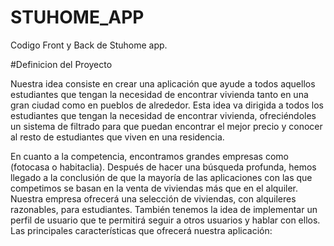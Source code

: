 # STUHOME_APP

Codigo Front y Back de Stuhome app.

#Definicion del Proyecto

Nuestra idea consiste en crear una aplicación que ayude a todos aquellos estudiantes que tengan la necesidad de encontrar 
vivienda tanto en una gran ciudad como en pueblos de alrededor. Esta idea va dirigida a todos los estudiantes que tengan 
la necesidad de encontrar vivienda, ofreciéndoles un sistema de filtrado para que puedan encontrar el mejor precio y conocer 
al resto de estudiantes que viven en una residencia.

En cuanto a la competencia, encontramos grandes empresas como (fotocasa o habitaclia). 
Después de hacer una búsqueda profunda, hemos llegado a la conclusión de que la mayoría
de las aplicaciones con las que competimos se basan en la venta de viviendas más que en el alquiler.
Nuestra empresa ofrecerá una selección de viviendas, con alquileres razonables, para estudiantes. 
También tenemos la idea de implementar un perfil de usuario que te permitirá seguir a otros usuarios 
y hablar con ellos. Las principales características que ofrecerá nuestra aplicación:
